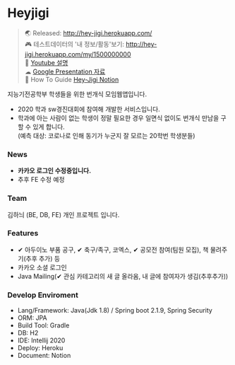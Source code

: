 # Heyjigi
> 🌏 Released: http://hey-jigi.herokuapp.com/   
> 🎮 테스트데이터의 '내 정보/활동'보기: http://hey-jigi.herokuapp.com/my/1500000000  
> 🚩 [Youtube 설명](https://www.youtube.com/watch?v=LpwhB6LORa8&t=263s)   
> ☁ [Google Presentation 자료](https://docs.google.com/presentation/d/e/2PACX-1vTzu13ejPVLyEJ6x8N2DAr55OycqfXvgHF7ndgVnKh45Y8oSiYF0n1DFkGYUjsk4v7qdIv5bzwDUk6e/pub?start=true&loop=false&delayms=3000)  
> 📜 How To Guide [Hey-Jigi Notion](https://www.notion.so/Hey-Jigi-d8261a9123ad434c9c348ac750073abd)

지능기전공학부 학생들을 위한 번개식 모임웹앱입니다.   
- 2020 학과 sw경진대회에 참여해 개발한 서비스입니다.
- 학과에 아는 사람이 없는 학생이 정말 필요한 경우 일면식 없이도 번개식 만남을 구할 수 있게 합니다.  
  (예측 대상: 코로나로 인해 동기가 누군지 잘 모르는 20학번 학생분들) 


### News
- **카카오 로그인 수정중입니다.**
- 추후 FE 수정 예정

### Team
김하늬 (BE, DB, FE) 개인 프로젝트 입니다.

### Features    
-  ✔ 아두이노 부품 공구, ✔ 축구/족구, 코엑스, ✔ 공모전 참여(팀원 모집), 책 물려주기(추후 추가) 등
- 카카오 소셜 로그인
- Java Mailing(✔ 관심 카테고리의 새 글 올라옴, 내 글에 참여자가 생김(추후추가))

### Develop Enviroment
- Lang/Framework: Java(Jdk 1.8) / Spring boot 2.1.9, Spring Security
- ORM: JPA
- Build Tool: Gradle
- DB: H2
- IDE: Intellij 2020
- Deploy: Heroku
- Document: Notion

